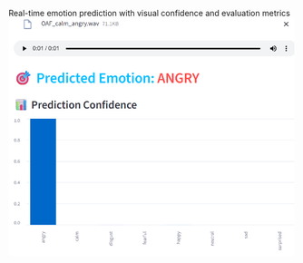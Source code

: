 Real-time emotion prediction with visual confidence and evaluation metrics
![image alt](https://github.com/Keerthana-tech-26/Speech-Emotion-Recognition/blob/0a1a974f1cca891fea6f64803823cb0c857ae66e/output1.png)
